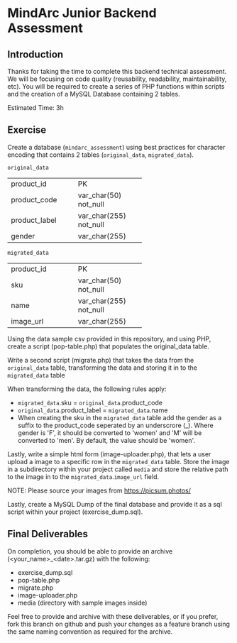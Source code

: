 # MindArc Junior Backend Assessment

Introduction
---
Thanks for taking the time to complete this backend technical assessment. We will be focusing on code quality (reusability, readability, maintainability, etc). You will be required to create a series of PHP functions within scripts and the creation of a MySQL Database containing 2 tables.

Estimated Time: 3h

Exercise
---
Create a database (`mindarc_assessment`) using best practices for character encoding that contains 2 tables (`original_data`, `migrated_data`).

`original_data`  
<table style="undefined;table-layout: fixed; width: 303px">
<colgroup>
<col style="width: 151px">
<col style="width: 152px">
</colgroup>
  <tr>
    <td>product_id</td>
    <td>PK</td>
  </tr>
  <tr>
    <td>product_code</td>
    <td>var_char(50) not_null</td>
  </tr>
  <tr>
    <td>product_label</td>
    <td>var_char(255) not_null</td>
  </tr>
  <tr>
    <td>gender</td>
    <td>var_char(255)</td>
  </tr>
</table>

`migrated_data`  
<table style="undefined;table-layout: fixed; width: 303px">
<colgroup>
<col style="width: 151px">
<col style="width: 152px">
</colgroup>
  <tr>
    <td>product_id</td>
    <td>PK</td>
  </tr>
  <tr>
    <td>sku</td>
    <td>var_char(50) not_null</td>
  </tr>
  <tr>
    <td>name</td>
    <td>var_char(255) not_null</td>
  </tr>
  <tr>
    <td>image_url</td>
    <td>var_char(255)</td>
  </tr>
</table>

Using the data sample csv provided in this repository, and using PHP, create a script (pop-table.php) that populates the original_data table.

Write a second script (migrate.php) that takes the data from the `original_data` table, transforming the data and storing it in to the `migrated_data` table

When transforming the data, the following rules apply:
- `migrated_data`.sku = `original_data`.product_code
- `original_data`.product_label = `migrated_data`.name
- When creating the sku in the `migrated_data` table add the gender as a suffix to the product_code seperated by an underscrore (\_\). Where gender is 'F', it should be converted to 'women' and 'M' will be converted to 'men'. By default, the value should be 'women'.

Lastly, write a simple html form (image-uploader.php), that lets a user upload a image to a specific row in the `migrated_data` table. Store the image in a subdirectory within your project called `media` and store the relative path to the image in to the `migrated_data`.`image_url` field.

NOTE: Please source your images from https://picsum.photos/

Lastly, create a MySQL Dump of the final database and provide it as a sql script within your project (exercise_dump.sql).

Final Deliverables
---
On completion, you should be able to provide an archive (<your_name>\_\<date>.tar.gz) with the following:
- exercise_dump.sql
- pop-table.php
- migrate.php
- image-uploader.php
- media (directory with sample images inside)

Feel free to provide and archive with these deliverables, or if you prefer, fork this branch on github and push your changes as a feature branch using the same naming convention as required for the archive.
